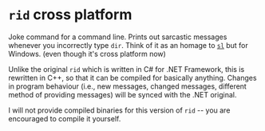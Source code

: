 # `rid` cross platform
Joke command for a command line. Prints out sarcastic messages whenever you incorrectly type `dir`. Think of it as an homage to [`sl`](https://github.com/mtoyoda/sl) but for Windows. (even though it's cross platform now)

Unlike the original `rid` which is written in C# for .NET Framework, this is rewritten in C++, so that it can be compiled for basically anything. Changes in program behaviour (i.e., new messages, changed messages, different method of providing messages) will be synced with the .NET original.

I will not provide compiled binaries for this version of `rid` -- you are encouraged to compile it yourself.
